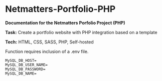 # Netmatters-Portfolio-PHP

<b>Documentation for the Netmatters Porfolio Project (PHP)</b>

<b>Task:</b> Create a portfolio website with PHP integration based on a template

<b>Tech:</b> HTML, CSS, SASS, PHP, Self-hosted

Function requires inclusion of a .env file.

```
MySQL_DB_HOST=
MySQL_DB_USER_NAME=
MySQL_DB_PASSWORD=
MySQL_DB_NAME=
```
